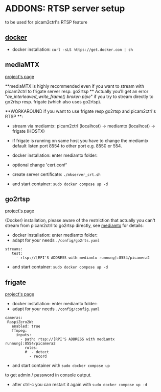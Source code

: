 # ADDONS: RTSP server setup

to be used for picam2ctrl's RTSP feature

## [docker](https://www.docker.com/)

* docker installation:
`curl -sLS https://get.docker.com | sh`

## mediaMTX
[project's page](https://github.com/bluenviron/mediamtx#)

**mediaMTX is highly recommended even if you want to stream with picam2ctrl to frigate server resp. go2rtsp **
Actually you'll get an error "*av_interleaved_write_frame() broken pipe*" if you try to stream directly to go2rtsp resp. frigate (which also uses go2rtsp).

**WORKAROUND if you want to use frigate resp go2rtsp and picam2ctrl's RTSP **:

* stream via mediamtx: picam2ctrl (localhost) -> mediamtx (localhost) -> frigate (HOSTX)
* if frigate is running on same host you have to change the mediamtx default listen port 8554 to other port e.g. 8550 or 554.

* docker installation: enter mediamtx folder:
 * optional change 'cert.conf'
 * create server certificate:
`./mkserver_crt.sh`
* and start container:
`sudo docker compose up -d`

## go2rtsp
[project's page](https://github.com/AlexxIT/go2rtc#)


(Docker) installation, please aware of the restriction that actually you can't stream from picam2ctrl to go2rtsp directly,
 see [mediamtx](##mediamtx) for details:
* docker installation: enter mediamtx folder:
 * adapt for your needs `./config/go2rts.yaml`

 ```
streams:
    test:
      - rtsp://[RPI'S ADDRESS with mediamtx runnung]:8554/picamera2

 ```


* and start container:
`sudo docker compose up -d`

## frigate
[project's page](https://github.com/blakeblackshear/frigate#)

* docker installation: enter mediamtx folder:
 * adapt for your needs `./config/config.yaml`

 ```
cameras:
  RaspiZero2W:
    enabled: true
    ffmpeg:
      inputs:
        - path: rtsp://[RPI'S ADDRESS with mediamtx runnung]:8554/picamera2
          roles:
          #  - detect
            - record
 ```


* and start container with
`sudo docker compose up`

to get admin / password in console output.

* after ctrl-c you can restart it again with
`sudo docker compose up -d`
